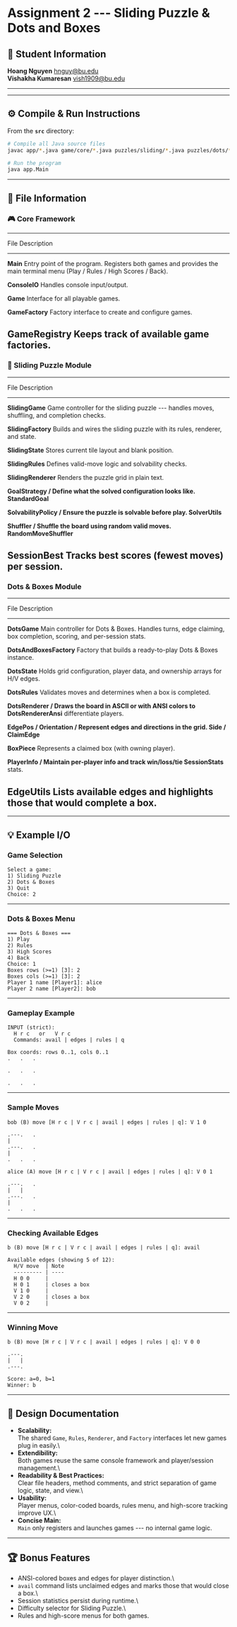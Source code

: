 # Assignment 2 --- Sliding Puzzle & Dots and Boxes

## 👤 Student Information

**Hoang Nguyen** hnguy@bu.edu\
**Vishakha Kumaresan** vish1909@bu.edu

------------------------------------------------------------------------

------------------------------------------------------------------------

## ⚙️ Compile & Run Instructions

From the **`src`** directory:

``` bash
# Compile all Java source files
javac app/*.java game/core/*.java puzzles/sliding/*.java puzzles/dots/*.java

# Run the program
java app.Main
```
--------------------------------------------------------------------------------

## 📁 File Information

### 🎮 Core Framework

  -----------------------------------------------------------------------
  File                  Description
  --------------------- -------------------------------------------------
  **Main**              Entry point of the program. Registers both games
                        and provides the main terminal menu (Play / Rules
                        / High Scores / Back).

  **ConsoleIO**         Handles console input/output.

  **Game**              Interface for all playable games.

  **GameFactory**       Factory interface to create and configure games.

  **GameRegistry**      Keeps track of available game factories.
  -----------------------------------------------------------------------

### 🧩 Sliding Puzzle Module

  ------------------------------------------------------------------------
  File                   Description
  ---------------------- -------------------------------------------------
  **SlidingGame**        Game controller for the sliding puzzle ---
                         handles moves, shuffling, and completion checks.

  **SlidingFactory**     Builds and wires the sliding puzzle with its
                         rules, renderer, and state.

  **SlidingState**       Stores current tile layout and blank position.

  **SlidingRules**       Defines valid-move logic and solvability checks.

  **SlidingRenderer**    Renders the puzzle grid in plain text.

  **GoalStrategy /       Define what the solved configuration looks like.
  StandardGoal**         

  **SolvabilityPolicy /  Ensure the puzzle is solvable before play.
  SolverUtils**          

  **Shuffler /           Shuffle the board using random valid moves.
  RandomMoveShuffler**   

  **SessionBest**        Tracks best scores (fewest moves) per session.
  ------------------------------------------------------------------------

### Dots & Boxes Module

  ---------------------------------------------------------------------------
  File                      Description
  ------------------------- -------------------------------------------------
  **DotsGame**              Main controller for Dots & Boxes. Handles turns,
                            edge claiming, box completion, scoring, and
                            per-session stats.

  **DotsAndBoxesFactory**   Factory that builds a ready-to-play Dots & Boxes
                            instance.

  **DotsState**             Holds grid configuration, player data, and
                            ownership arrays for H/V edges.

  **DotsRules**             Validates moves and determines when a box is
                            completed.

  **DotsRenderer /          Draws the board in ASCII or with ANSI colors to
  DotsRendererAnsi**        differentiate players.

  **EdgePos / Orientation / Represent edges and directions in the grid.
  Side / ClaimEdge**        

  **BoxPiece**              Represents a claimed box (with owning player).

  **PlayerInfo /            Maintain per-player info and track win/loss/tie
  SessionStats**            stats.

  **EdgeUtils**             Lists available edges and highlights those that
                            would complete a box.
  ---------------------------------------------------------------------------
------------------------------------------------------------------------

## 💡 Example I/O

### Game Selection

    Select a game:
    1) Sliding Puzzle
    2) Dots & Boxes
    3) Quit
    Choice: 2

------------------------------------------------------------------------

### Dots & Boxes Menu

    === Dots & Boxes ===
    1) Play
    2) Rules
    3) High Scores
    4) Back
    Choice: 1
    Boxes rows (>=1) [3]: 2
    Boxes cols (>=1) [3]: 2
    Player 1 name [Player1]: alice
    Player 2 name [Player2]: bob

------------------------------------------------------------------------

### Gameplay Example

    INPUT (strict):
      H r c   or   V r c
      Commands: avail | edges | rules | q

    Box coords: rows 0..1, cols 0..1
    .   .   .
             
    .   .   .
             
    .   .   .

------------------------------------------------------------------------

### Sample Moves

    bob (B) move [H r c | V r c | avail | edges | rules | q]: V 1 0

    .---.   .
    |        
    .---.   .
    |        
    .   .   .

    alice (A) move [H r c | V r c | avail | edges | rules | q]: V 0 1

    .---.   .
    |   |    
    .---.   .
    |        
    .   .   .

------------------------------------------------------------------------

### Checking Available Edges

    b (B) move [H r c | V r c | avail | edges | rules | q]: avail

    Available edges (showing 5 of 12):
      H/V move  | Note
      --------- | ----
      H 0 0     |
      H 0 1     | closes a box
      V 1 0     |
      V 2 0     | closes a box
      V 0 2     |

------------------------------------------------------------------------

### Winning Move

    b (B) move [H r c | V r c | avail | edges | rules | q]: V 0 0

    .---.
    |   |
    .---.

    Score: a=0, b=1
    Winner: b

------------------------------------------------------------------------

## 🧠 Design Documentation

-   **Scalability:**\
    The shared `Game`, `Rules`, `Renderer`, and `Factory` interfaces let
    new games plug in easily.\
-   **Extendibility:**\
    Both games reuse the same console framework and player/session
    management.\
-   **Readability & Best Practices:**\
    Clear file headers, method comments, and strict separation of game
    logic, state, and view.\
-   **Usability:**\
    Player menus, color-coded boards, rules menu, and high-score
    tracking improve UX.\
-   **Concise Main:**\
    `Main` only registers and launches games --- no internal game logic.

------------------------------------------------------------------------

## 🏆 Bonus Features

-   ANSI-colored boxes and edges for player distinction.\
-   `avail` command lists unclaimed edges and marks those that would
    close a box.\
-   Session statistics persist during runtime.\
-   Difficulty selector for Sliding Puzzle.\
-   Rules and high-score menus for both games.
